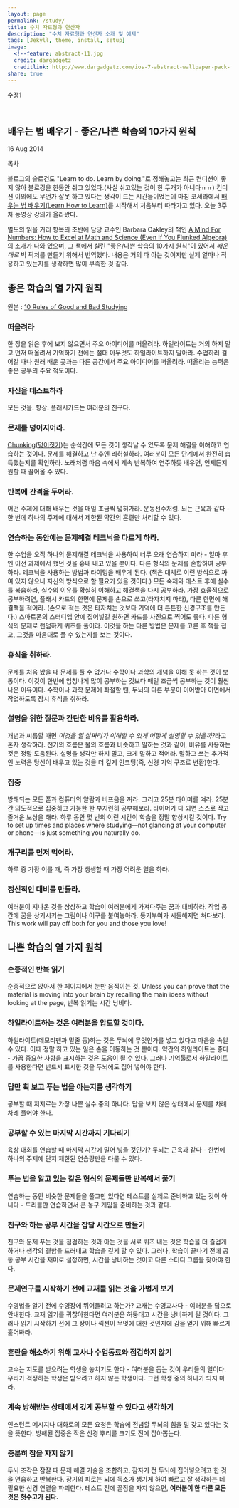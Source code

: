 ```yaml
---
layout: page
permalink: /study/
title: 수치 자료형과 연산자
description: "수치 자료형과 연산자 소개 및 예제"
tags: [Jekyll, theme, install, setup]
image:
  <!--feature: abstract-11.jpg
  credit: dargadgetz
  creditlink: http://www.dargadgetz.com/ios-7-abstract-wallpaper-pack-for-iphone-5-and-ipod-touch-retina/-->
share: true
---
```

수정1


<html lang="en">
<head>
  <meta charset="utf-8">
  <meta name="viewport" content="width=device-width, initial-scale=1.0">
<!--   <meta name="google-site-verification" content="aexITLS38FdIRzwj25OVWxm87rpa9l-UV0URTyC9cTs" /> -->
  <title>
    배우는 법 배우기 - 좋은/나쁜 학습의 10가지 원칙
    
  </title>
<!--   <link type="text/css" rel="stylesheet" href="http://fonts.googleapis.com/css?family=Open+Sans:700,400|Titillium+Web:700,400"> -->
  <link rel="stylesheet" href="/css/site.css">
  <link href="/favicon.ico" rel="shortcut icon" type="image/x-icon" />
  <meta name="description" content="코세라의 배우는 법 배우기(Learn How to Learn) 강의 중 좋은/나쁜 학습의 열가지 원칙 번역" />
  <link rel="alternate" type="application/atom+xml" title="RSS Feed for Nolboo's blog" href="/feed.xml" />
  <script src="/js/instantclick.min.js" data-no-instant></script>
  <script data-no-instant>InstantClick.init();</script>
<!--    -->

  
</head>
<body>
  <div class="top-bar"></div>

  <div class="container">
    <div class="site">
      <header>
        <div class="clear"></div>
      </header>
      <div class="separator"></div>
      <article>
  <h1>
    배우는 법 배우기 - 좋은/나쁜 학습의 10가지 원칙
  </h1>
  <div class="center">
    <p class="meta">16 Aug 2014</p>
  </div>

<!--    -->

  <div class="post">
  <div id="toc"><p class="toc_title">목차</p></div>

<p>블로그의 슬로건도 &quot;Learn to do. Learn by doing.&quot;로 정해놓고는 최근 컨디션이 좋지 않아 블로깅을 한동안 쉬고 있었다.(사실 쉬고있는 것이 한 두개가 아니다ㅠㅠ) 컨디션 이외에도 무언가 잘못 하고 있다는 생각이 드는 시간들이었는데 마침 코세라에서 <a href="https://class.coursera.org/learning-001">배우는 법 배우기(Learn How to Learn)</a>를 시작해서 처음부터 따라가고 있다. 오늘 3주차 동영상 강의가 올라왔다. </p>

<p>별도의 읽을 거리 항목의 초반에 담당 교수인 Barbara Oakley의 책인 <a href="http://www.amazon.com/gp/product/039916524X/ref=as_li_tl?ie=UTF8&amp;camp=1789&amp;creative=390957&amp;creativeASIN=039916524X&amp;linkCode=as2&amp;tag=advicegoddess-20&amp;linkId=P652DST7UVIEMJ37">A Mind For Numbers: How to Excel at Math and Science (Even If You Flunked Algebra)</a>의 소개가 나와 있으며, 그 책에서 실린 &quot;좋은/나쁜 학습의 10가지 원칙&quot;이 있어서 <em>배운 대로</em> 빅 픽처를 만들기 위해서 번역했다. 내용은 거의 다 아는 것이지만 실제 얼마나 적용하고 있는지를 생각하면 많이 부족한 것 같다.</p>

<h2>좋은 학습의 열 가지 원칙</h2>

<p>원본 : <a href="https://class.coursera.org/learning-001/wiki/view?page=10Rules">10 Rules of Good and Bad Studying</a></p>

<h3>떠올려라</h3>

<p>한 장을 읽은 후에 보지 않으면서 주요 아이디어를 떠올려라. 하일라이트는 거의 하지 말고 먼저 떠올려서 기억하기 전에는 절대 아무것도 하일라이트하지 말아라. 수업하러 걸어갈 때나 원래 배운 곳과는 다른 공간에서 주요 아이디어를 떠올려라. 떠올리는 능력은 좋은 공부의 주요 척도이다.</p>

<h3>자신을 테스트하라</h3>

<p>모든 것을. 항상. 플래시카드는 여러분의 친구다.</p>

<h3>문제를 덩이지어라.</h3>

<p><a href="http://en.wikipedia.org/wiki/Chunking_(psychology)">Chunking</a>(<a href="http://ko.wikipedia.org/wiki/%EB%8D%A9%EC%9D%B4%EC%A7%93%EA%B8%B0">덩이짓기</a>)는 순식간에 모든 것이 생각날 수 있도록 문제 해결을 이해하고 연습하는 것이다. 문제를 해결하고 난 후엔 리허설하라. 여러분이 모든 단계에서 완전히 습득했는지를 확인하라. 노래처럼 마음 속에서 계속 반복하여 연주하듯 배우면, 언제든지 원할 때 끌어올 수 있다.</p>

<h3>반복에 간격을 두어라.</h3>

<p>어떤 주제에 대해 배우는 것을 매일 조금씩 넓혀가라. 운동선수처럼. 뇌는 근육과 같다 - 한 번에 하나의 주제에 대해서 제한된 약간의 훈련만 처리할 수 있다.</p>

<h3>연습하는 동안에는 문제해결 테크닉을 다르게 하라.</h3>

<p>한 수업을 오직 하나의 문제해결 테크닉을 사용하여 너무 오래 연습하지 마라 - 얼마 후엔 이전 과제에서 했던 것을 흉내 내고 있을 뿐이다. 다른 형식의 문제를 혼합하여 공부하라. 테크닉을 사용하는 방법과 타이밍을 배우게 된다. (책은 대체로 이런 방식으로 짜여 있지 않으니 자신의 방식으로 할 필요가 있을 것이다.) 모든 숙제와 테스트 후에 실수를 복습하라, 실수의 이유를 확실히 이해하고 해결책을 다시 공부하라. 가장 효율적으로 공부하려면, 플래시 카드의 한면에 문제를 손으로 쓰고(타자치지 마라), 다른 한면에 해결책을 적어라. (손으로 적는 것은 타자치는 것보다 기억에 더 튼튼한 신경구조를 만든다.) 스마트폰의 스터디앱 안에 집어넣길 원하면 카드를 사진으로 찍어도 좋다. 다른 형식의 문제로 랜덤하게 퀴즈를 풀어라. 이것을 하는 다른 방법은 문제를 고른 후 책을 접고, 그것을 마음대로 풀 수 있는지를 보는 것이다.</p>

<h3>휴식을 취하라.</h3>

<p>문제를 처음 봤을 때 문제를 풀 수 없거나 수학이나 과학의 개념을 이해 못 하는 것이 보통이다. 이것이 한번에 엄청나게 많이 공부하는 것보다 매일 조금씩 공부하는 것이 훨씬 나은 이유이다. 수학이나 과학 문제에 좌절할 땐, 두뇌의 다른 부분이 이어받아 이면에서 작업하도록 잠시 휴식을 취하라.</p>

<h3>설명을 위한 질문과 간단한 비유를 활용하라.</h3>

<p>개념과 씨름할 때면 <em>이것을 열 살짜리가 이해할 수 있게 어떻게 설명할 수 있을까?</em>라고 혼자 생각하라. 전기의 흐름은 물의 흐름과 비슷하고 말하는 것과 같이, 비유를 사용하는 것은 정말 도움된다. 설명을 생각만 하지 말고, 크게 말하고 적어라. 말하고 쓰는 추가적인 노력은 당신이 배우고 있는 것을 더 깊게 인코딩(즉, 신경 기억 구조로 변환)한다.</p>

<h3>집중</h3>

<p>방해되는 모든 폰과 컴퓨터의 알람과 비프음을 꺼라. 그리고 25분 타이머를 켜라. 25분간 의도적으로 집중하고 가능한 한 부지런히 공부해보라. 타이머가 다 되면 스스로 작고 즐거운 보상을 해라. 하루 동안 몇 번의 이런 시간이 학습을 정말 향상시킬 것이다. Try to set up times and places where studying—not glancing at your computer or phone—is just something you naturally do.</p>

<h3>개구리를 먼저 먹어라.</h3>

<p>하루 중 가장 이를 때, 즉 가장 생생할 때 가장 어려운 일을 하라.</p>

<h3>정신적인 대비를 만들라.</h3>

<p>여러분이 지나온 것을 상상하고 학습이 여러분에게 가져다주는 꿈과 대비하라. 작업 공간에 꿈을 상기시키는 그림이나 어구를 붙여놓아라. 동기부여가 시들해지면 쳐다보라. This work will pay off both for you and those you love!</p>

<h2>나쁜 학습의 열 가지 원칙</h2>

<h3>순종적인 반복 읽기</h3>

<p>순종적으로 앉아서 한 페이지에서 눈만 움직이는 것. Unless you can prove that the material is moving into your brain by recalling the main ideas without looking at the page, 반복 읽기는 시간 낭비다.</p>

<h3>하일라이트하는 것은 여러분을 압도할 것이다.</h3>

<p>하일라이트(메모리펜과 밑줄 등)하는 것은 두뇌에 무엇인가를 넣고 있다고 마음을 속일 수 있다. 이때 정말 하고 있는 일은 손을 이동하는 것 뿐이다. 약간의 하일라이트는 좋다 - 가끔 중요한 사항을 표시하는 것은 도움이 될 수 있다. 그러나 기억툴로서 하일라이트를 사용한다면 반드시 표시한 것을 두뇌에도 집어 넣어야 한다.  </p>

<h3>답만 휙 보고 푸는 법을 아는지를 생각하기</h3>

<p>공부할 때 저지르는 가장 나쁜 실수 중의 하나다. 답을 보지 않은 상태에서 문제를 차례차례 풀어야 한다.</p>

<h3>공부할 수 있는 마지막 시간까지 기다리기</h3>

<p>육상 대회를 연습할 때 마지막 시간에 밀어 넣을 것인가? 두뇌는 근육과 같다 - 한번에 하나의 주제에 단지 제한된 연습량만을 다룰 수 있다.</p>

<h3>푸는 법을 알고 있는 같은 형식의 문제들만 반복해서 풀기</h3>

<p>연습하는 동안 비슷한 문제들을 풀고만 있다면 테스트를 실제로 준비하고 있는 것이 아니다 - 드리블만 연습하면서 큰 농구 게임을 준비하는 것과 같다.</p>

<h3>친구와 하는 공부 시간을 잡담 시간으로 만들기</h3>

<p>친구와 문제 푸는 것을 점검하는 것과 아는 것을 서로 퀴즈 내는 것은 학습을 더 즐겁게 하거나 생각의 결함을 드러내고 학습을 깊게 할 수 있다. 그러나, 학습이 끝나기 전에 공동 공부 시간을 재미로 설정하면, 시간을 낭비하는 것이고 다른 스터디 그룹을 찾아야 한다.</p>

<h3>문제연구를 시작하기 전에 교재를 읽는 것을 가볍게 보기</h3>

<p>수영법을 알기 전에 수영장에 뛰어들려고 하는가? 교재는 수영교사다 - 여러분을 답으로 안내한다. 교재 읽기를 귀찮아한다면 여러분은 허둥대고 시간을 낭비하게 될 것이다. 그러나 읽기 시작하기 전에 그 장이나 섹션이 무엇에 대한 것인지에 감을 얻기 위해 빠르게 훑어봐라.</p>

<h3>혼란을 해소하기 위해 교사나 수업동료와 점검하지 않기</h3>

<p>교수는 지도를 받으려는 학생을 놓치기도 한다 - 여러분을 돕는 것이 우리들의 일이다. 우리가 걱정하는 학생은 받으려고 하지 않는 학생이다. 그런 학생 중의 하나가 되지 마라.</p>

<h3>계속 방해받는 상태에서 깊게 공부할 수 있다고 생각하기</h3>

<p>인스턴트 메시지나 대화로의 모든 요청은 학습에 전념할 두뇌의 힘을 덜 갖고 있다는 것을 뜻한다. 방해된 집중은 작은 신경 뿌리를 크기도 전에 잡아뽑는다. </p>

<h3>충분히 잠을 자지 않기</h3>

<p>두뇌 조각은 잠잘 때 문제 해결 기술을 조합하고, 잠자기 전 두뇌에 집어넣으려고 한 것을 연습하고 반복한다. 장기의 피로는 뇌에 독소가 생기게 하여 빠르고 잘 생각하는 데 필요한 신경 연결을 파괴한다. 테스트 전에 꿀잠을 자지 않으면, <strong>여러분이 한 다른 모든 것은 헛수고가 된다.</strong></p>

</body>
</html>
